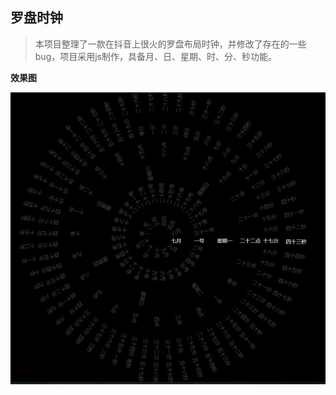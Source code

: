 ## 罗盘时钟

> 本项目整理了一款在抖音上很火的罗盘布局时钟，并修改了存在的一些bug，项目采用js制作，具备月、日、星期、时、分、秒功能。	

**效果图**

![罗盘时钟](.\image\compassClock.PNG)

